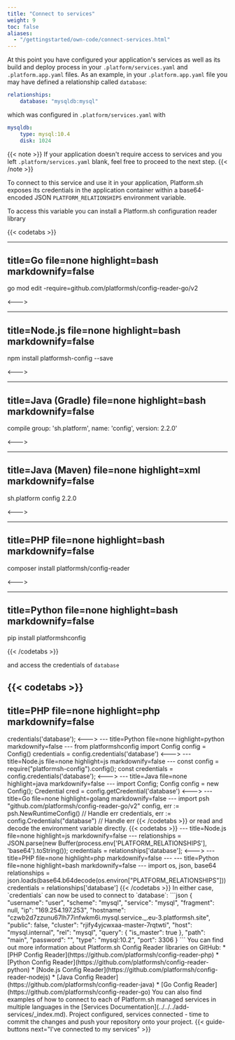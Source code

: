 ```yaml
---
title: "Connect to services"
weight: 9
toc: false
aliases:
  - "/gettingstarted/own-code/connect-services.html"
---
```


At this point you have configured your application's services as well as its build and deploy process in your `.platform/services.yaml` and `.platform.app.yaml` files. As an example, in your `.platform.app.yaml` file you may have defined a relationship called `database`:

```yaml
relationships:
    database: "mysqldb:mysql"
```

which was configured in `.platform/services.yaml` with

```yaml
mysqldb:
    type: mysql:10.4
    disk: 1024
```

{{< note >}}
If your application doesn't require access to services and you left `.platform/services.yaml` blank, feel free to proceed to the next step.
{{< /note >}}

To connect to this service and use it in your application, Platform.sh exposes its credentials in the application container within a base64-encoded JSON `PLATFORM_RELATIONSHIPS` environment variable.

To access this variable you can install a Platform.sh configuration reader library

<!-- vale Vale.Spelling = NO -->
{{< codetabs >}}

---
title=Go
file=none
highlight=bash
markdownify=false
---

go mod edit -require=github.com/platformsh/config-reader-go/v2

<--->

---
title=Node.js
file=none
highlight=bash
markdownify=false
---

npm install platformsh-config --save

<--->

---
title=Java (Gradle)
file=none
highlight=bash
markdownify=false
---

compile group: 'sh.platform', name: 'config', version: 2.2.0'

<--->

---
title=Java (Maven)
file=none
highlight=xml
markdownify=false
---

<dependency>
    <groupId>sh.platform</groupId>
    <artifactId>config</artifactId>
    <version>2.2.0</version>
</dependency>

<--->

---
title=PHP
file=none
highlight=bash
markdownify=false
---

composer install platformsh/config-reader

<--->

---
title=Python
file=none
highlight=bash
markdownify=false
---

pip install platformshconfig

{{< /codetabs >}}
<!-- vale Vale.Spelling = YES -->

and access the credentials of `database`

{{< codetabs >}}
---
title=PHP
file=none
highlight=php
markdownify=false
---
<?php

use Platformsh\ConfigReader\Config;

$config = new Config();
$credentials = $config->credentials('database');

<--->
---
title=Python
file=none
highlight=python
markdownify=false
---

from platformshconfig import Config

config = Config()
credentials = config.credentials('database')

<--->

---
title=Node.js
file=none
highlight=js
markdownify=false
---

const config = require("platformsh-config").config();
const credentials = config.credentials('database');

<--->

---
title=Java
file=none
highlight=java
markdownify=false
---
import Config;

Config config = new Config();
Credential cred = config.getCredential('database')

<--->

---
title=Go
file=none
highlight=golang
markdownify=false
---

import psh "github.com/platformsh/config-reader-go/v2"

config, err := psh.NewRuntimeConfig()
// Handle err

credentials, err := config.Credentials("database")
// Handle err

{{< /codetabs >}}



or read and decode the environment variable directly.


{{< codetabs >}}

---
title=Node.js
file=none
highlight=js
markdownify=false
---

relationships = JSON.parse(new Buffer(process.env['PLATFORM_RELATIONSHIPS'], 'base64').toString());
credentials = relationships['database'];

<--->

---
title=PHP
file=none
highlight=php
markdownify=false
---
<?php

$relationships = json_decode(base64_decode(getenv('PLATFORM_RELATIONSHIPS')), TRUE);
$credentials = $relationships['database'];

<--->

---
title=Python
file=none
highlight=bash
markdownify=false
---

import os, json, base64

relationships = json.loads(base64.b64decode(os.environ["PLATFORM_RELATIONSHIPS"]))
credentials = relationships['database']

{{< /codetabs >}}


In either case, `credentials` can now be used to connect to `database`:

```json
{
  "username": "user",
  "scheme": "mysql",
  "service": "mysql",
  "fragment": null,
  "ip": "169.254.197.253",
  "hostname": "czwb2d7zzunu67lh77infwkm6i.mysql.service._.eu-3.platformsh.site",
  "public": false,
  "cluster": "rjify4yjcwxaa-master-7rqtwti",
  "host": "mysql.internal",
  "rel": "mysql",
  "query": {
    "is_master": true
  },
  "path": "main",
  "password": "",
  "type": "mysql:10.2",
  "port": 3306
}
```

You can find out more information about Platform.sh Config Reader libraries on GitHub:

* [PHP Config Reader](https://github.com/platformsh/config-reader-php)
* [Python Config Reader](https://github.com/platformsh/config-reader-python)
* [Node.js Config Reader](https://github.com/platformsh/config-reader-nodejs)
* [Java Config Reader](https://github.com/platformsh/config-reader-java)
* [Go Config Reader](https://github.com/platformsh/config-reader-go)

You can also find examples of how to connect to each of Platform.sh managed services in multiple languages in the [Services Documentation](../../../add-services/_index.md).

Project configured, services connected - time to commit the changes and push your repository onto your project.

{{< guide-buttons next="I've connected to my services" >}}
